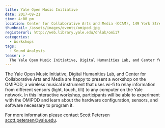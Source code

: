 ```yaml
---
title: Yale Open Music Initiative
date: 2017-09-21
time: 4:00 pm
location: Center for Collaborative Arts and Media (CCAM), 149 York Street
thumbnail: /assets/images/events/omipod.jpg
registerurl: http://web.library.yale.edu/dhlab/omi17
categories:
  - Workshops
tags:
  - Sound Analysis
teaser: >
  The Yale Open Music Initiative, Digital Humanities Lab, and Center for Collaborative Arts and Media are happy to present a workshop on the OMIPOD, a wireless musical instrument that uses wi-fi to relay information from different sensors (light, touch, tilt) to any computer on the Yale network. 
---
```


The Yale Open Music Initiative, Digital Humanities Lab, and Center for Collaborative Arts and Media are happy to present a workshop on the OMIPOD, a wireless musical instrument that uses wi-fi to relay information from different sensors (light, touch, tilt) to any computer on the Yale network. In this interactive workshop, participants will be able to experiment with the OMIPOD and learn about the hardware configuration, sensors, and software necessary to program it.
 
For more information please contact Scott Petersen scott.petersen@yale.edu.